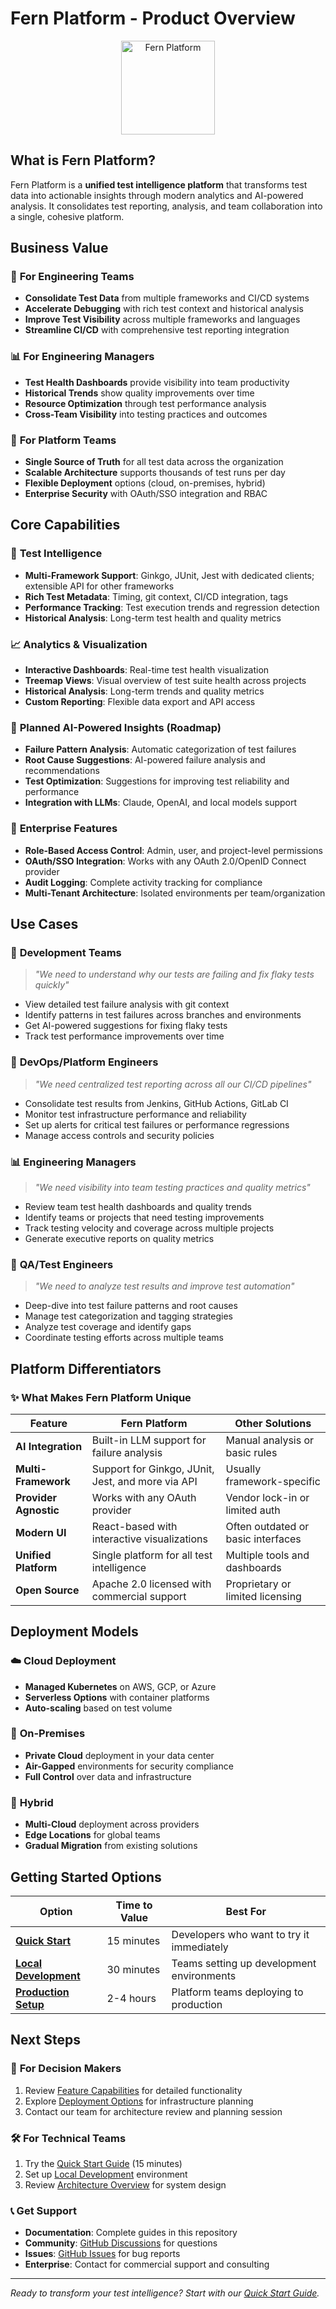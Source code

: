 # Fern Platform - Product Overview

<div align="center">
  <img src="https://github.com/guidewire-oss/fern-platform/blob/main/docs/images/logo-color.png" alt="Fern Platform" width="150"/>
</div>

## What is Fern Platform?

Fern Platform is a **unified test intelligence platform** that transforms test data into actionable insights through modern analytics and AI-powered analysis. It consolidates test reporting, analysis, and team collaboration into a single, cohesive platform.

## Business Value

### 🎯 **For Engineering Teams**
- **Consolidate Test Data** from multiple frameworks and CI/CD systems
- **Accelerate Debugging** with rich test context and historical analysis
- **Improve Test Visibility** across multiple frameworks and languages
- **Streamline CI/CD** with comprehensive test reporting integration

### 📊 **For Engineering Managers**
- **Test Health Dashboards** provide visibility into team productivity
- **Historical Trends** show quality improvements over time
- **Resource Optimization** through test performance analysis
- **Cross-Team Visibility** into testing practices and outcomes

### 🏢 **For Platform Teams**
- **Single Source of Truth** for all test data across the organization
- **Scalable Architecture** supports thousands of test runs per day
- **Flexible Deployment** options (cloud, on-premises, hybrid)
- **Enterprise Security** with OAuth/SSO integration and RBAC

## Core Capabilities

### 🔬 **Test Intelligence**
- **Multi-Framework Support**: Ginkgo, JUnit, Jest with dedicated clients; extensible API for other frameworks
- **Rich Test Metadata**: Timing, git context, CI/CD integration, tags
- **Performance Tracking**: Test execution trends and regression detection
- **Historical Analysis**: Long-term test health and quality metrics

### 📈 **Analytics & Visualization**
- **Interactive Dashboards**: Real-time test health visualization
- **Treemap Views**: Visual overview of test suite health across projects
- **Historical Analysis**: Long-term trends and quality metrics
- **Custom Reporting**: Flexible data export and API access

### 🤖 **Planned AI-Powered Insights** (Roadmap)
- **Failure Pattern Analysis**: Automatic categorization of test failures
- **Root Cause Suggestions**: AI-powered failure analysis and recommendations  
- **Test Optimization**: Suggestions for improving test reliability and performance
- **Integration with LLMs**: Claude, OpenAI, and local models support

### 🔐 **Enterprise Features**
- **Role-Based Access Control**: Admin, user, and project-level permissions
- **OAuth/SSO Integration**: Works with any OAuth 2.0/OpenID Connect provider
- **Audit Logging**: Complete activity tracking for compliance
- **Multi-Tenant Architecture**: Isolated environments per team/organization

## Use Cases

### 👥 **Development Teams**
> *"We need to understand why our tests are failing and fix flaky tests quickly"*

- View detailed test failure analysis with git context
- Identify patterns in test failures across branches and environments
- Get AI-powered suggestions for fixing flaky tests
- Track test performance improvements over time

### 🔧 **DevOps/Platform Engineers**
> *"We need centralized test reporting across all our CI/CD pipelines"*

- Consolidate test results from Jenkins, GitHub Actions, GitLab CI
- Monitor test infrastructure performance and reliability
- Set up alerts for critical test failures or performance regressions
- Manage access controls and security policies

### 📊 **Engineering Managers**
> *"We need visibility into team testing practices and quality metrics"*

- Review team test health dashboards and quality trends
- Identify teams or projects that need testing improvements
- Track testing velocity and coverage across multiple projects
- Generate executive reports on quality metrics

### 🏢 **QA/Test Engineers**
> *"We need to analyze test results and improve test automation"*

- Deep-dive into test failure patterns and root causes
- Manage test categorization and tagging strategies
- Analyze test coverage and identify gaps
- Coordinate testing efforts across multiple teams

## Platform Differentiators

### ✨ **What Makes Fern Platform Unique**

| **Feature** | **Fern Platform** | **Other Solutions** |
|-------------|-------------------|---------------------|
| **AI Integration** | Built-in LLM support for failure analysis | Manual analysis or basic rules |
| **Multi-Framework** | Support for Ginkgo, JUnit, Jest, and more via API | Usually framework-specific |
| **Provider Agnostic** | Works with any OAuth provider | Vendor lock-in or limited auth |
| **Modern UI** | React-based with interactive visualizations | Often outdated or basic interfaces |
| **Unified Platform** | Single platform for all test intelligence | Multiple tools and dashboards |
| **Open Source** | Apache 2.0 licensed with commercial support | Proprietary or limited licensing |

## Deployment Models

### ☁️ **Cloud Deployment**
- **Managed Kubernetes** on AWS, GCP, or Azure
- **Serverless Options** with container platforms
- **Auto-scaling** based on test volume

### 🏢 **On-Premises**
- **Private Cloud** deployment in your data center
- **Air-Gapped** environments for security compliance
- **Full Control** over data and infrastructure

### 🔄 **Hybrid**
- **Multi-Cloud** deployment across providers
- **Edge Locations** for global teams
- **Gradual Migration** from existing solutions

## Getting Started Options

| **Option** | **Time to Value** | **Best For** |
|------------|-------------------|--------------|
| [**Quick Start**](../developers/quick-start.md) | 15 minutes | Developers who want to try it immediately |
| [**Local Development**](../developers/local-development.md) | 30 minutes | Teams setting up development environments |
| [**Production Setup**](../operations/production-setup.md) | 2-4 hours | Platform teams deploying to production |

## Next Steps

### 🎯 **For Decision Makers**
1. Review [Feature Capabilities](capabilities.md) for detailed functionality
2. Explore [Deployment Options](deployment-options.md) for infrastructure planning
3. Contact our team for architecture review and planning session

### 🛠️ **For Technical Teams**
1. Try the [Quick Start Guide](../developers/quick-start.md) (15 minutes)
2. Set up [Local Development](../developers/local-development.md) environment
3. Review [Architecture Overview](../architecture/overview.md) for system design

### 📞 **Get Support**
- **Documentation**: Complete guides in this repository
- **Community**: [GitHub Discussions](../../discussions) for questions
- **Issues**: [GitHub Issues](../../issues) for bug reports
- **Enterprise**: Contact for commercial support and consulting

---

*Ready to transform your test intelligence? Start with our [Quick Start Guide](../developers/quick-start.md).*